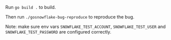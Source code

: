 Run `go build .` to build.

Then run `./gosnowflake-bug-reproduce` to reproduce the bug.

Note: make sure env vars `SNOWFLAKE_TEST_ACCOUNT`, `SNOWFLAKE_TEST_USER` and `SNOWFLAKE_TEST_PASSWORD` are configured correctly.